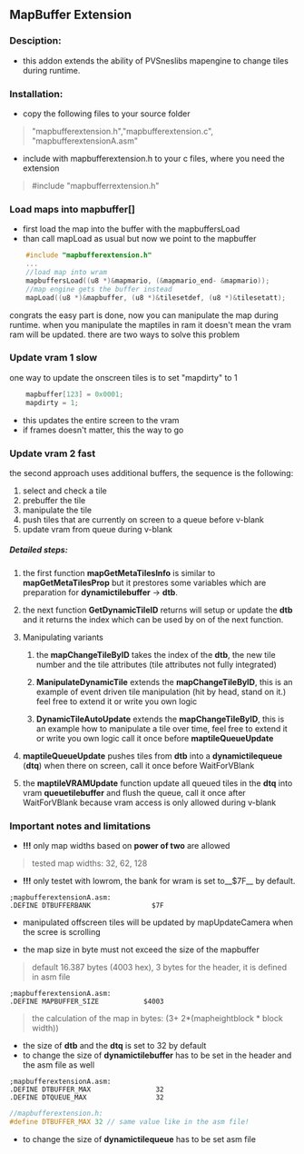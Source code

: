 ## MapBuffer Extension

### Desciption:

- this addon extends the ability of PVSneslibs mapengine to change tiles during runtime. 


### Installation:

- copy the following files to your source folder
> "mapbufferextension.h","mapbufferextension.c", "mapbufferextensionA.asm"
- include with mapbufferextension.h to your c files, where you need the extension
> #include "mapbufferrextension.h"

### Load maps into mapbuffer[]

- first load the map into the buffer with the mapbuffersLoad 
- than call mapLoad as usual but now we point to the mapbuffer
```c
    #include "mapbufferextension.h"
    ...
    //load map into wram 
    mapbuffersLoad((u8 *)&mapmario, (&mapmario_end- &mapmario));
    //map engine gets the buffer instead
    mapLoad((u8 *)&mapbuffer, (u8 *)&tilesetdef, (u8 *)&tilesetatt);
```
congrats the easy part is done, now you can manipulate the map during runtime.
when you manipulate the maptiles in ram it doesn't mean the vram ram will be updated.
there are two ways to solve this problem

### Update vram 1 slow

one way to update the onscreen tiles is to set "mapdirty" to 1
```c
    mapbuffer[123] = 0x0001;
    mapdirty = 1;
```
- this updates the entire screen to the vram
- if frames doesn't matter, this the way to go

### Update vram 2 fast

the second approach uses additional buffers, the sequence is the following: 

1. select and check a tile
2. prebuffer the tile
3. manipulate the tile
4. push tiles that are currently on screen to a queue before v-blank
5. update vram from queue during v-blank

##### Detailed steps:

1. the first function __mapGetMetaTilesInfo__ is similar to __mapGetMetaTilesProp__ but it prestores some variables which are preparation for __dynamictilebuffer__ -> __dtb__.

2. the next function __GetDynamicTileID__ returns will setup or update the __dtb__ and it returns the index which can be used by on of the next function.

3. Manipulating variants

    1. the __mapChangeTileByID__ takes the index of the __dtb__, the new tile number and the tile attributes (tile attributes not fully integrated)

    2. __ManipulateDynamicTile__ extends the __mapChangeTileByID__, this is an example 
    of event driven tile manipulation (hit by head, stand on it.) feel free to extend it or write you own logic

    3. __DynamicTileAutoUpdate__ extends the __mapChangeTileByID__, this is an example how to manipulate a tile over time, feel free to extend it or write you own logic call it once before __maptileQueueUpdate__ 

4. __maptileQueueUpdate__ pushes tiles from __dtb__ into a __dynamictilequeue__ (__dtq__) when there on screen, call it once before WaitForVBlank 
    

5. the __maptileVRAMUpdate__ function update all queued tiles in the __dtq__ into vram __queuetilebuffer__ and flush the queue, call it once after WaitForVBlank because vram access is only allowed during v-blank  

### Important notes and limitations



- **!!!** only map widths based on __power of two__ are allowed
> tested map widths: 32, 62, 128
- **!!!** only testet with lowrom, the bank for wram is set to__$7F__ by default.
```assembly
;mapbufferextensionA.asm:
.DEFINE DTBUFFERBANK               $7F
```
- manipulated offscreen tiles will be updated by  mapUpdateCamera when the scree is scrolling

- the map size in byte must not exceed the size of the mapbuffer
> default 16.387 bytes (4003 hex), 3 bytes for the header, it is defined in asm file

```assembly
;mapbufferextensionA.asm:
.DEFINE MAPBUFFER_SIZE			 $4003
```
> the calculation of the map in bytes: (3+ 2*(mapheightblock * block width))
- the size of __dtb__ and the __dtq__ is set to 32 by default
- to change the size of __dynamictilebuffer__ has to be set in the header and the asm file as well


```assembly
;mapbufferextensionA.asm:
.DEFINE DTBUFFER_MAX                32
.DEFINE DTQUEUE_MAX                 32 
```

```c
//mapbufferextension.h:
#define DTBUFFER_MAX 32 // same value like in the asm file!
```
- to change the size of __dynamictilequeue__ has to be set asm file